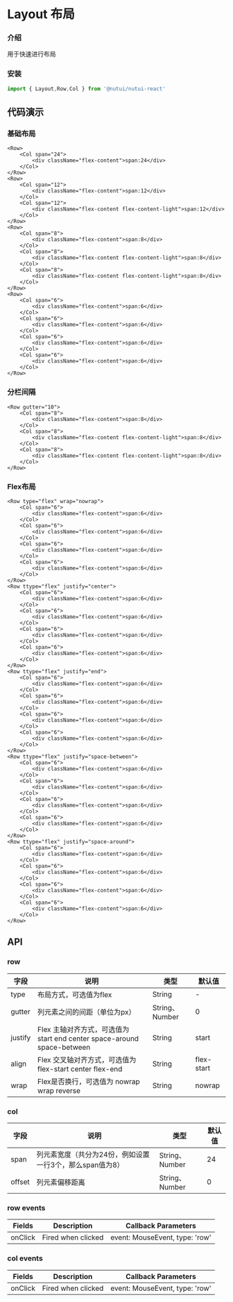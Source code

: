 #  Layout 布局

### 介绍

用于快速进行布局

### 安装
```javascript
import { Layout,Row,Col } from '@nutui/nutui-react'
```


## 代码演示

### 基础布局

```tsx
<Row>
    <Col span="24">
        <div className="flex-content">span:24</div>
    </Col>
</Row>
<Row>
    <Col span="12">
        <div className="flex-content">span:12</div>
    </Col>
    <Col span="12">
        <div className="flex-content flex-content-light">span:12</div>
    </Col> 
</Row>
<Row>
    <Col span="8">
        <div className="flex-content">span:8</div>
    </Col>
    <Col span="8">
        <div className="flex-content flex-content-light">span:8</div>
    </Col> 
    <Col span="8">
        <div className="flex-content flex-content-light">span:8</div>
    </Col> 
</Row>
<Row>
    <Col span="6">
        <div className="flex-content">span:6</div>
    </Col>
    <Col span="6">
        <div className="flex-content">span:6</div>
    </Col>
    <Col span="6">
        <div className="flex-content">span:6</div>
    </Col>
    <Col span="6">
        <div className="flex-content">span:6</div>
    </Col>
</Row>
```

### 分栏间隔

```tsx
<Row gutter="10">
    <Col span="8">
        <div className="flex-content">span:8</div>
    </Col>
    <Col span="8">
        <div className="flex-content flex-content-light">span:8</div>
    </Col> 
    <Col span="8">
        <div className="flex-content flex-content-light">span:8</div>
    </Col> 
</Row>
```

### Flex布局

```tsx
<Row type="flex" wrap="nowrap">
    <Col span="6">
        <div className="flex-content">span:6</div>
    </Col>
    <Col span="6">
        <div className="flex-content">span:6</div>
    </Col>
    <Col span="6">
        <div className="flex-content">span:6</div>
    </Col>
    <Col span="6">
        <div className="flex-content">span:6</div>
    </Col>
</Row>
<Row ttype="flex" justify="center">
    <Col span="6">
        <div className="flex-content">span:6</div>
    </Col>
    <Col span="6">
        <div className="flex-content">span:6</div>
    </Col>
    <Col span="6">
        <div className="flex-content">span:6</div>
    </Col>
    <Col span="6">
        <div className="flex-content">span:6</div>
    </Col>
</Row>
<Row ttype="flex" justify="end">
    <Col span="6">
        <div className="flex-content">span:6</div>
    </Col>
    <Col span="6">
        <div className="flex-content">span:6</div>
    </Col>
    <Col span="6">
        <div className="flex-content">span:6</div>
    </Col>
    <Col span="6">
        <div className="flex-content">span:6</div>
    </Col>
</Row>
<Row ttype="flex" justify="space-between">
    <Col span="6">
        <div className="flex-content">span:6</div>
    </Col>
    <Col span="6">
        <div className="flex-content">span:6</div>
    </Col>
    <Col span="6">
        <div className="flex-content">span:6</div>
    </Col>
    <Col span="6">
        <div className="flex-content">span:6</div>
    </Col>
</Row>
<Row ttype="flex" justify="space-around">
    <Col span="6">
        <div className="flex-content">span:6</div>
    </Col>
    <Col span="6">
        <div className="flex-content">span:6</div>
    </Col>
    <Col span="6">
        <div className="flex-content">span:6</div>
    </Col>
    <Col span="6">
        <div className="flex-content">span:6</div>
    </Col>
</Row>
```


## API

### row

| 字段         | 说明                             | 类型   | 默认值           |
|--------------|----------------------------------|--------|------------------|
| type         | 布局方式，可选值为flex              | String | -                |
| gutter        | 列元素之间的间距（单位为px）         | String、Number | 0      |
| justify       | Flex 主轴对齐方式，可选值为 start end center space-around space-between| String | start               |
| align	 | Flex 交叉轴对齐方式，可选值为 flex-start center flex-end     | String | flex-start |
| wrap          | Flex是否换行，可选值为 nowrap wrap reverse    | String | nowrap              |

### col

| 字段 | 说明           | 类型     | 默认值           |
|--------|----------------|--------------| ------------------|
| span  | 列元素宽度（共分为24份，例如设置一行3个，那么span值为8） | String、Number| 24|
| offset  | 列元素偏移距离 | String、Number| 0|

### row events

| Fields | Description | Callback Parameters
|----- | ----- | -----
| onClick | Fired when clicked | event: MouseEvent, type: 'row' | 'col'

### col events

| Fields | Description | Callback Parameters
|----- | ----- | -----
| onClick | Fired when clicked | event: MouseEvent, type: 'row' | 'col'
